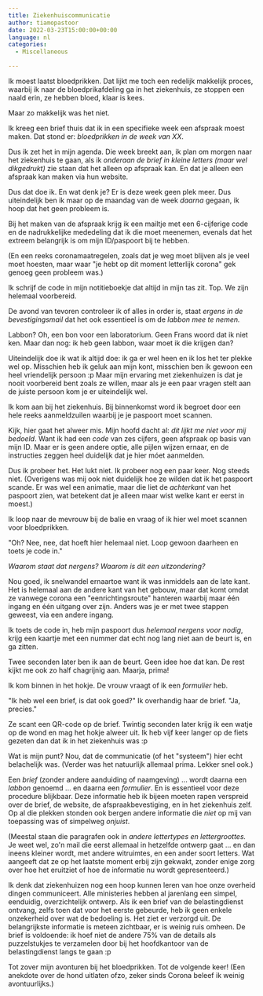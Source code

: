 ```yaml
---
title: Ziekenhuiscommunicatie
author: tiamopastoor
date: 2022-03-23T15:00:00+00:00
language: nl
categories:
  - Miscellaneous

---
```

Ik moest laatst bloedprikken. Dat lijkt me toch een redelijk makkelijk proces, waarbij ik naar de bloedprikafdeling ga in het ziekenhuis, ze stoppen een naald erin, ze hebben bloed, klaar is kees.

Maar zo makkelijk was het niet.

Ik kreeg een brief thuis dat ik in een specifieke week een afspraak moest maken. Dat stond er: _bloedprikken in de week van XX_.

Dus ik zet het in mijn agenda. Die week breekt aan, ik plan om morgen naar het ziekenhuis te gaan, als ik _onderaan de brief in kleine letters (maar wel dikgedrukt)_ zie staan dat het alleen op afspraak kan. En dat je alleen een afspraak kan maken via hun website.

Dus dat doe ik. En wat denk je? Er is deze week geen plek meer. Dus uiteindelijk ben ik maar op de maandag van de week _daarna_ gegaan, ik hoop dat het geen probleem is.

Bij het maken van de afspraak krijg ik een mailtje met een 6-cijferige code en de nadrukkelijke mededeling dat ik die moet meenemen, evenals dat het extreem belangrijk is om mijn ID/paspoort bij te hebben.

(En een reeks coronamaatregelen, zoals dat je weg moet blijven als je veel moet hoesten, maar waar "je hebt op dit moment letterlijk corona" gek genoeg geen probleem was.)

Ik schrijf de code in mijn notitieboekje dat altijd in mijn tas zit. Top. We zijn helemaal voorbereid.

De avond van tevoren controleer ik of alles in order is, staat _ergens in de bevestigingsmail_ dat het ook essentieel is om de _labbon mee te nemen._

Labbon? Oh, een bon voor een laboratorium. Geen Frans woord dat ik niet ken. Maar dan nog: ik heb geen labbon, waar moet ik die krijgen dan?

Uiteindelijk doe ik wat ik altijd doe: ik ga er wel heen en ik los het ter plekke wel op. Misschien heb ik geluk aan mijn kont, misschien ben ik gewoon een heel vriendelijk persoon :p Maar mijn ervaring met ziekenhuizen is dat je nooit voorbereid bent zoals ze willen, maar als je een paar vragen stelt aan de juiste persoon kom je er uiteindelijk wel.

Ik kom aan bij het ziekenhuis. Bij binnenkomst word ik begroet door een hele reeks aanmeldzuilen waarbij je je paspoort moet scannen.

Kijk, hier gaat het alweer mis. Mijn hoofd dacht al: _dit lijkt me niet voor mij bedoeld_. Want ik had een _code_ van zes cijfers, geen afspraak op basis van mijn ID. Maar er is geen andere optie, alle pijlen wijzen ernaar, en de instructies zeggen heel duidelijk dat je hier móet aanmelden.

Dus ik probeer het. Het lukt niet. Ik probeer nog een paar keer. Nog steeds niet. (Overigens was mij ook niet duidelijk hoe ze wilden dat ik het paspoort scande. Er was wel een animatie, maar die liet de _achterkant_ van het paspoort zien, wat betekent dat je alleen maar wist welke kant er eerst in moest.)

Ik loop naar de mevrouw bij de balie en vraag of ik hier wel moet scannen voor bloedprikken.

"Oh? Nee, nee, dat hoeft hier helemaal niet. Loop gewoon daarheen en toets je code in."

_Waarom staat dat nergens? Waarom is dit een uitzondering?_

Nou goed, ik snelwandel ernaartoe want ik was inmiddels aan de late kant. Het is helemaal aan de andere kant van het gebouw, maar dat komt omdat ze vanwege corona een "eenrichtingsroute" hanteren waarbij maar één ingang en één uitgang over zijn. Anders was je er met twee stappen geweest, via een andere ingang.

Ik toets de code in, heb mijn paspoort dus _helemaal nergens voor nodig_, krijg een kaartje met een nummer dat echt nog lang niet aan de beurt is, en ga zitten.

Twee seconden later ben ik aan de beurt. Geen idee hoe dat kan. De rest kijkt me ook zo half chagrijnig aan. Maarja, prima!

Ik kom binnen in het hokje. De vrouw vraagt of ik een _formulier_ heb.

"Ik heb wel een brief, is dat ook goed?" Ik overhandig haar de brief. "Ja, precies."

Ze scant een QR-code op de brief. Twintig seconden later krijg ik een watje op de wond en mag het hokje alweer uit. Ik heb vijf keer langer op de fiets gezeten dan dat ik in het ziekenhuis was :p

Wat is mijn punt? Nou, dat de communicatie (of het "systeem") hier echt belachelijk was. (Verder was het natuurlijk allemaal prima. Lekker snel ook.)

Een _brief_ (zonder andere aanduiding of naamgeving) ... wordt daarna een _labbon_ genoemd ... en daarna een _formulier_. En is essentieel voor deze procedure blijkbaar. Deze informatie heb ik bijeen moeten rapen verspreid over de brief, de website, de afspraakbevestiging, en in het ziekenhuis zelf. Op al die plekken stonden ook bergen andere informatie die _niet_ op mij van toepassing was of simpelweg _onjuist_.

(Meestal staan die paragrafen ook in _andere lettertypes_ _en lettergroottes._ Je weet wel, zo'n mail die eerst allemaal in hetzelfde ontwerp gaat ... en dan ineens kleiner wordt, met andere witruimtes, en een ander soort letters. Wat aangeeft dat ze op het laatste moment erbij zijn gekwakt, zonder enige zorg over hoe het eruitziet of hoe de informatie nu wordt gepresenteerd.)

Ik denk dat ziekenhuizen nog een hoop kunnen leren van hoe onze overheid dingen communiceert. Alle ministeries hebben al jarenlang een simpel, eenduidig, overzichtelijk ontwerp. Als ik een brief van de belastingdienst ontvang, zelfs toen dat voor het eerste gebeurde, heb ik geen enkele onzekerheid over wat de bedoeling is. Het ziet er verzorgd uit. De belangrijkste informatie is meteen zichtbaar, er is weinig ruis omheen. De brief is voldoende: ik hoef niet de andere 75% van de details als puzzelstukjes te verzamelen door bij het hoofdkantoor van de belastingdienst langs te gaan :p

Tot zover mijn avonturen bij het bloedprikken. Tot de volgende keer! (Een anekdote over de hond uitlaten ofzo, zeker sinds Corona beleef ik weinig avontuurlijks.)